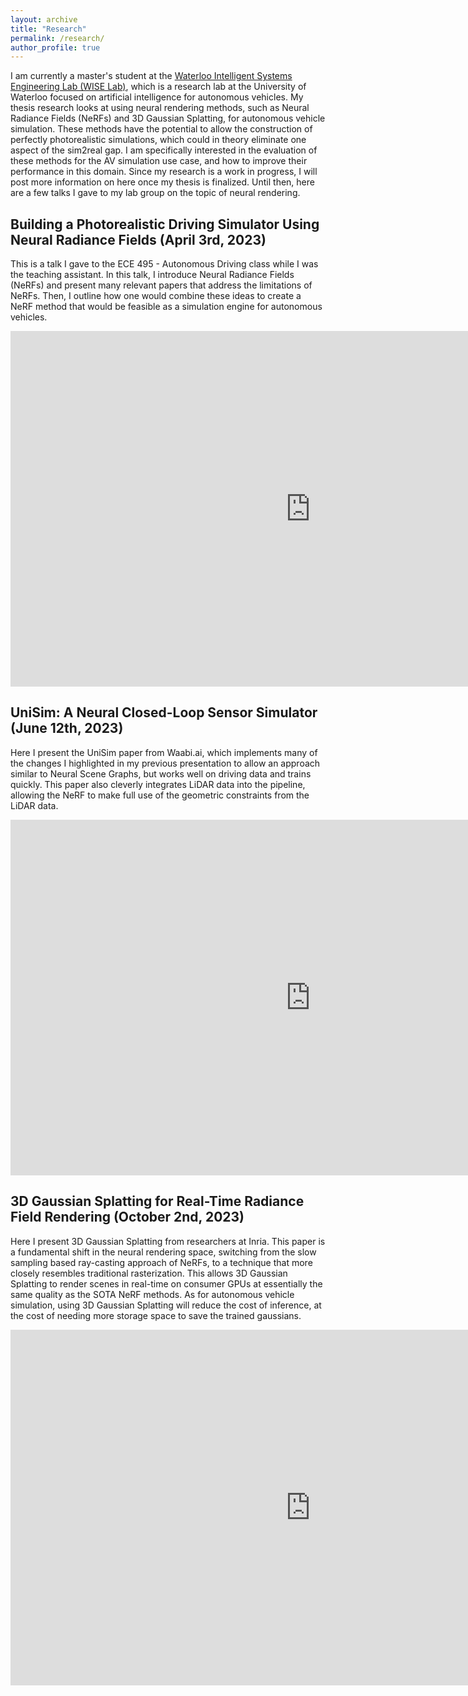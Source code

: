 ```yaml
---
layout: archive
title: "Research"
permalink: /research/
author_profile: true
---
```


I am currently a master's student at the [Waterloo Intelligent Systems Engineering Lab (WISE Lab)](https://uwaterloo.ca/waterloo-intelligent-systems-engineering-lab/), which is a research lab at the University of Waterloo focused on artificial intelligence for autonomous vehicles. My thesis research looks at using neural rendering methods, such as Neural Radiance Fields (NeRFs) and 3D Gaussian Splatting, for autonomous vehicle simulation. These methods have the potential to allow the construction of perfectly photorealistic simulations, which could in theory eliminate one aspect of the sim2real gap. I am specifically interested in the evaluation of these methods for the AV simulation use case, and how to improve their performance in this domain. Since my research is a work in progress, I will post more information on here once my thesis is finalized. Until then, here are a few talks I gave to my lab group on the topic of neural rendering.

## Building a Photorealistic Driving Simulator Using Neural Radiance Fields (April 3rd, 2023)

This is a talk I gave to the ECE 495 - Autonomous Driving class while I was the teaching assistant. In this talk, I introduce Neural Radiance Fields (NeRFs) and present many relevant papers that address the limitations of NeRFs. Then, I outline how one would combine these ideas to create a NeRF method that would be feasible as a simulation engine for autonomous vehicles.

<iframe src="https://docs.google.com/presentation/d/e/2PACX-1vRH8eJgUXxQcb1_5Dj6zQLXO4CqROKsQ2d2bDPJkya8I-IxjvkSzQLplwPzv-GtNKSwTGtzeCimOesW/embed?start=false&loop=false&delayms=3000" frameborder="0" width="960" height="569" allowfullscreen="true" mozallowfullscreen="true" webkitallowfullscreen="true"></iframe>

## UniSim: A Neural Closed-Loop Sensor Simulator (June 12th, 2023)

Here I present the UniSim paper from Waabi.ai, which implements many of the changes I highlighted in my previous presentation to allow an approach similar to Neural Scene Graphs, but works well on driving data and trains quickly. This paper also cleverly integrates LiDAR data into the pipeline, allowing the NeRF to make full use of the geometric constraints from the LiDAR data.

<iframe src="https://docs.google.com/presentation/d/e/2PACX-1vRr-3ymGNYJX5nlr1YyuSw8vp-ee0_41iAebsdR0cDPVQNVAAgBkwEtL6g1AgAvRsAid3jgUFaWbJTZ/embed?start=false&loop=false&delayms=3000" frameborder="0" width="960" height="569" allowfullscreen="true" mozallowfullscreen="true" webkitallowfullscreen="true"></iframe>

## 3D Gaussian Splatting for Real-Time Radiance Field Rendering (October 2nd, 2023)

Here I present 3D Gaussian Splatting from researchers at Inria. This paper is a fundamental shift in the neural rendering space, switching from the slow sampling based ray-casting approach of NeRFs, to a technique that more closely resembles traditional rasterization. This allows 3D Gaussian Splatting to render scenes in real-time on consumer GPUs at essentially the same quality as the SOTA NeRF methods. As for autonomous vehicle simulation, using 3D Gaussian Splatting will reduce the cost of inference, at the cost of needing more storage space to save the trained gaussians.

<iframe src="https://docs.google.com/presentation/d/e/2PACX-1vSCL8HBNUk8OG9VWmUH0uWSUfG_RksQNoP8DoZu2ftct4-WHi74G2KL_Uc62yjpyE0BY0TJOvZEkeqM/embed?start=false&loop=false&delayms=3000" frameborder="0" width="960" height="569" allowfullscreen="true" mozallowfullscreen="true" webkitallowfullscreen="true"></iframe>


<!-- {% include base_path %}

{% assign ordered_pages = site.research | sort:"order_number" %}

{% for post in ordered_pages %}
  {% include archive-single.html type="grid" %}
{% endfor %} -->